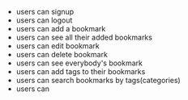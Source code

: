 - users can signup
- users can logout
- users can add a bookmark
- users can see all their added bookmarks
- users can edit bookmark
- users can delete bookmark
- users can see everybody's bookmark
- users can add tags to their bookmarks
- users can search bookmarks by tags(categories)
- users can
